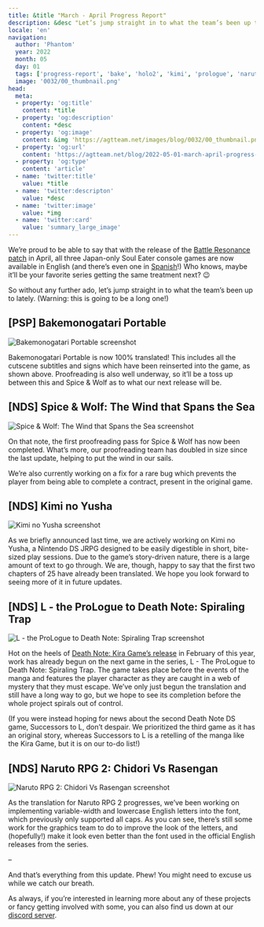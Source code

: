 ```yaml
---
title: &title "March - April Progress Report"
description: &desc "Let’s jump straight in to what the team’s been up to lately. (Warning: this is going to be a long one!)"
locale: 'en'
navigation:
  author: 'Phantom'
  year: 2022
  month: 05
  day: 01
  tags: ['progress-report', 'bake', 'holo2', 'kimi', 'prologue', 'naruto']
  image: '0032/00_thumbnail.png'
head:
  meta:
  - property: 'og:title'
    content: *title
  - property: 'og:description'
    content: *desc
  - property: 'og:image'
    content: &img 'https://agtteam.net/images/blog/0032/00_thumbnail.png'
  - property: 'og:url'
    content: 'https://agtteam.net/blog/2022-05-01-march-april-progress-report'
  - property: 'og:type'
    content: 'article'
  - name: 'twitter:title'
    value: *title
  - name: 'twitter:descripton'
    value: *desc
  - name: 'twitter:image'
    value: *img
  - name: 'twitter:card'
    value: 'summary_large_image'
---
```


We’re proud to be able to say that with the release of the [Battle Resonance patch](https://agtteam.tumblr.com/post/681343377005068288/soul-eater-battle-resonance-english-patch) in April, all three Japan-only Soul Eater console games are now available in English (and there’s even one in [Spanish](http://www.romhacking.net/translations/6149/)!) Who knows, maybe it’ll be your favorite series getting the same treatment next? 😉

So without any further ado, let’s jump straight in to what the team’s been up to lately. (Warning: this is going to be a long one!)  

## \[PSP\] Bakemonogatari Portable

![Bakemonogatari Portable screenshot](/images/blog/0032/683038801626644480_0.jpg)

Bakemonogatari Portable is now 100% translated! This includes all the cutscene subtitles and signs which have been reinserted into the game, as shown above. Proofreading is also well underway, so it’ll be a toss up between this and Spice & Wolf as to what our next release will be.  


## \[NDS\] Spice & Wolf: The Wind that Spans the Sea

![Spice & Wolf: The Wind that Spans the Sea screenshot](/images/blog/0032/683038801626644480_1.png)

On that note, the first proofreading pass for Spice & Wolf has now been completed. What’s more, our proofreading team has doubled in size since the last update, helping to put the wind in our sails.

We’re also currently working on a fix for a rare bug which prevents the player from being able to complete a contract, present in the original game.


## \[NDS\] Kimi no Yusha

![Kimi no Yusha screenshot](/images/blog/0032/683038801626644480_2.png)

As we briefly announced last time, we are actively working on Kimi no Yusha, a Nintendo DS JRPG designed to be easily digestible in short, bite-sized play sessions. Due to the game’s story-driven nature, there is a large amount of text to go through. We are, though, happy to say that the first two chapters of 25 have already been translated. We hope you look forward to seeing more of it in future updates.  


## \[NDS\] L - the ProLogue to Death Note: Spiraling Trap

![L - the ProLogue to Death Note: Spiraling Trap screenshot](/images/blog/0032/683038801626644480_3.png)

Hot on the heels of [Death Note: Kira Game’s release](https://agtteam.tumblr.com/post/676282663687028736/death-note-kira-game-english-patch-released) in February of this year, work has already begun on the next game in the series, L - The ProLogue to Death Note: Spiraling Trap. The game takes place before the events of the manga and features the player character as they are caught in a web of mystery that they must escape. We’ve only just begun the translation and still have a long way to go, but we hope to see its completion before the whole project spirals out of control.  

(If you were instead hoping for news about the second Death Note DS game, Successors to L, don’t despair. We prioritized the third game as it has an original story, whereas Successors to L is a retelling of the manga like the Kira Game, but it is on our to-do list!)


## \[NDS\] Naruto RPG 2: Chidori Vs Rasengan

![Naruto RPG 2: Chidori Vs Rasengan screenshot](/images/blog/0032/683038801626644480_4.png)

As the translation for Naruto RPG 2 progresses, we’ve been working on implementing variable-width and lowercase English letters into the font, which previously only supported all caps. As you can see, there’s still some work for the graphics team to do to improve the look of the letters, and (hopefully!) make it look even better than the font used in the official English releases from the series.  

–

And that’s everything from this update. Phew! You might need to excuse us while we catch our breath.

As always, if you’re interested in learning more about any of these projects or fancy getting involved with some, you can also find us down at our [discord server](https://discord.gg/UUF7Zbm).

